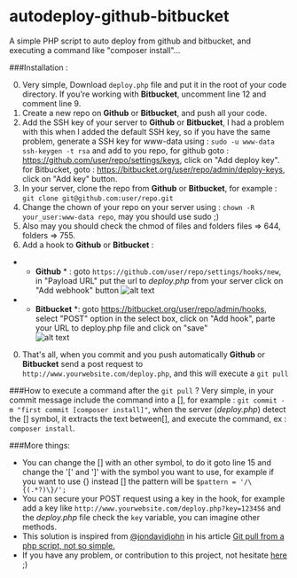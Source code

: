 # autodeploy-github-bitbucket
A simple PHP script to auto deploy from github and bitbucket, and executing a command like "composer install"...

###Installation :

0. Very simple, Download `deploy.php` file and put it in the root of your code directory. If you're working with **Bitbucket**, uncomment line 12 and comment line 9.
0. Create a new repo on **Github** or **Bitbucket**, and push all your code.
0. Add the SSH key of your server to **Github** or **Bitbucket**, I had a problem with this when I added the default SSH key, so if you have the same problem, generate a SSH key for www-data using : `sudo -u www-data ssh-keygen -t rsa` and add to you repo, for github goto : https://github.com/user/repo/settings/keys, click on "Add deploy key". for Bitbucket, goto : https://bitbucket.org/user/repo/admin/deploy-keys, click on "Add key" button. 
0. In your server, clone the repo from **Github** or **Bitbucket**, for example : `git clone git@github.com:user/repo.git`
0. Change the chown of your repo on your server using : `chown -R your_user:www-data repo`, may you should use sudo ;)
0. Also may you should check the chmod of files and folders files => 644, folders => 755.
0. Add a hook to **Github** or **Bitbucket**  :
  * * **Github** * : goto `https://github.com/user/repo/settings/hooks/new`, in "Payload URL" put the url to *deploy.php* from your server click on "Add webhook" button ![alt text](http://i.imgur.com/9eOL0qp.png)
  * * **Bitbucket** *: goto https://bitbucket.org/user/repo/admin/hooks, select "POST" option in the select box, click on "Add hook", parte your URL to deploy.php file and click on "save"  
![alt text](http://i.imgur.com/ePCZBkp.png )  

0. That's all, when you commit and you push automatically **Github** or **Bitbucket** send a post request to `http://www.yourwebsite.com/deploy.php`, and this will execute a `git pull`


###How to execute a command after the  `git pull` ?
Very simple, in your commit message include the command into a [], for example : `git commit -m "first commit [composer install]"`, when the server (*deploy.php*) detect the [] symbol, it extracts the text between[], and execute the command, ex : `composer install`.




###More things: 
- You can change the [] with an other symbol, to do it goto line 15 and change the '[' and ']' with the symbol you want to use, for example if you want to use {} instead [] the pattern will be `$pattern = '/\{(.*?)\}/';`
- You can secure your POST request using a key in the hook, for example add a key like `http://www.yourwebsite.com/deploy.php?key=123456` and the *deploy.php* file check the `key` variable, you can imagine other methods.
- This solution is inspired from [@jondavidjohn](https://twitter.com/jondavidjohn) in his article  [Git pull from a php script, not so simple.](http://jondavidjohn.com/git-pull-from-a-php-script-not-so-simple)
- If you have any problem, or contribution to this project, not hesitate [here](https://github.com/kossa/autodeploy-github-bitbucket/issues) ;)
